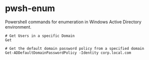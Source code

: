 # pwsh-enum
Powershell commands for enumeration in Windows Active Directory environment. 

```text
# Get Users in a specific Domain 
Get 
```

```text
# Get the default domain password policy from a specified domain
Get-ADDefaultDomainPasswordPolicy -Identity corp.local.com
```
